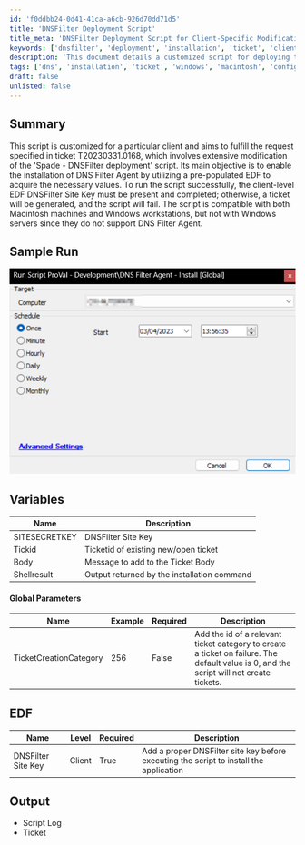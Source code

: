 ```yaml
---
id: 'f0ddbb24-0d41-41ca-a6cb-926d70dd71d5'
title: 'DNSFilter Deployment Script'
title_meta: 'DNSFilter Deployment Script for Client-Specific Modifications'
keywords: ['dnsfilter', 'deployment', 'installation', 'ticket', 'client', 'edf', 'macintosh', 'windows']
description: 'This document details a customized script for deploying the DNS Filter Agent, specifically designed to meet the requirements of ticket T20230331.0168. It outlines the necessary EDF values, compatible operating systems, and the process for handling installation failures through ticket creation.'
tags: ['dns', 'installation', 'ticket', 'windows', 'macintosh', 'configuration']
draft: false
unlisted: false
---
```

## Summary

This script is customized for a particular client and aims to fulfill the request specified in ticket T20230331.0168, which involves extensive modification of the 'Spade - DNSFilter deployment' script. Its main objective is to enable the installation of DNS Filter Agent by utilizing a pre-populated EDF to acquire the necessary values. To run the script successfully, the client-level EDF DNSFilter Site Key must be present and completed; otherwise, a ticket will be generated, and the script will fail. The script is compatible with both Macintosh machines and Windows workstations, but not with Windows servers since they do not support DNS Filter Agent.

## Sample Run

![Sample Run](../../../static/img/DNS-Filter-Agent---Install-Global/image_1.png)

## Variables

| Name           | Description                                   |
|----------------|-----------------------------------------------|
| SITESECRETKEY  | DNSFilter Site Key                           |
| Tickid         | Ticketid of existing new/open ticket         |
| Body           | Message to add to the Ticket Body            |
| Shellresult    | Output returned by the installation command   |

#### Global Parameters

| Name                    | Example | Required | Description                                                                                   |
|-------------------------|---------|----------|-----------------------------------------------------------------------------------------------|
| TicketCreationCategory   | 256     | False    | Add the id of a relevant ticket category to create a ticket on failure. The default value is 0, and the script will not create tickets. |

## EDF

| Name                   | Level  | Required | Description                                                                                   |
|------------------------|--------|----------|-----------------------------------------------------------------------------------------------|
| DNSFilter Site Key     | Client | True     | Add a proper DNSFilter site key before executing the script to install the application        |

## Output

- Script Log
- Ticket






